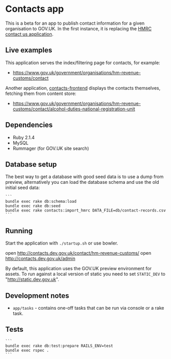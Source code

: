 # Contacts app

This is a beta for an app to publish contact information for a given
organisation to GOV.UK. In the first instance, it is replacing the
[HMRC contact us application](http://search2.hmrc.gov.uk/kb5/hmrc/contactus/home.page).

## Live examples

This application serves the index/filtering page for contacts, for example:
- https://www.gov.uk/government/organisations/hm-revenue-customs/contact

Another application, [contacts-frontend](https://github.com/alphagov/contacts-frontend)
displays the contacts themselves, fetching them from content store:
- https://www.gov.uk/government/organisations/hm-revenue-customs/contact/alcohol-duties-national-registration-unit

## Dependencies

* Ruby 2.1.4
* MySQL
* Rummager (for GOV.UK site search)

## Database setup

The best way to get a database with good seed data is to use a dump from preview,
alternatively you can load the database schema and use the old initial seed data:

    ```
    bundle exec rake db:schema:load
    bundle exec rake db:seed
    bundle exec rake contacts:import_hmrc DATA_FILE=db/contact-records.csv
    ```

## Running

Start the application with `./startup.sh` or use bowler.

open http://contacts.dev.gov.uk/contact/hm-revenue-customs/
open http://contacts.dev.gov.uk/admin

By default, this application uses the GOV.UK preview environment for assets. To
run against a local version of static you need to set `STATIC_DEV` to
"http://static.dev.gov.uk".


## Development notes

* ```app/tasks``` - contains one-off tasks that can be run via console or a rake task.

## Tests

    ```
    bundle exec rake db:test:prepare RAILS_ENV=test
    bundle exec rspec .
    ```

